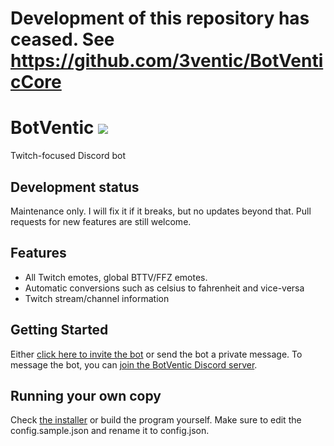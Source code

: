# Development of this repository has ceased. See https://github.com/3ventic/BotVenticCore

# BotVentic ![](https://travis-ci.org/3ventic/BotVentic.svg?branch=master)

Twitch-focused Discord bot

## Development status

Maintenance only. I will fix it if it breaks, but no updates beyond that. Pull requests for new features are still welcome.

## Features

- All Twitch emotes, global BTTV/FFZ emotes.
- Automatic conversions such as celsius to fahrenheit and vice-versa
- Twitch stream/channel information

## Getting Started

Either [click here to invite the bot](https://3v.fi/l/botventic) or send the bot a private message. To message the bot, you can [join the BotVentic Discord server](https://discord.gg/0gY7rLJr9tHxogD9).

## Running your own copy

Check [the installer](https://twitchstuff.3v.fi/botventic/installer/publish.htm) or build the program yourself. Make sure to edit the config.sample.json and rename it to config.json.
